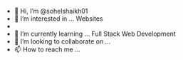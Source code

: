 - 👋 Hi, I’m @sohelshaikh01
- 👀 I’m interested in ... Websites
- 
- 🌱 I’m currently learning ... Full Stack Web Development
- 💞️ I’m looking to collaborate on ...
- 📫 How to reach me ...

<!---
sohelshaikh01/sohelshaikh01 is a ✨ special ✨ repository because its `README.md` (this file) appears on your GitHub profile.
You can click the Preview link to take a look at your changes.
--->
